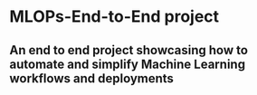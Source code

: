# MLOPs-End-to-End project

## An end to end project showcasing how to  automate and simplify Machine Learning workflows and deployments